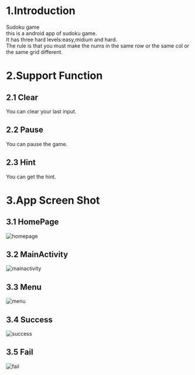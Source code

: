 # 1.Introduction
Sudoku game  
this is a android app of sudoku game.  
It has three hard levels:easy,midium and hard.   
The rule is that you must make the nums in the same row or the same col or the same grid different.
# 2.Support Function
## 2.1 Clear
You can clear your last input.  
## 2.2 Pause
You can pause the game.  
## 2.3 Hint
You can get the hint.   
# 3.App Screen Shot
## 3.1 HomePage
![homepage](https://github.com/hlq1025/Sudoku/blob/master/screenshot/homepage.jpg)
## 3.2 MainActivity
![mainactivity](https://github.com/hlq1025/Sudoku/blob/master/screenshot/mainactivity.jpg)
## 3.3 Menu
![menu](https://github.com/hlq1025/Sudoku/blob/master/screenshot/menu.jpg)
## 3.4 Success
![success](https://github.com/hlq1025/Sudoku/blob/master/screenshot/success.jpg)
## 3.5 Fail
![fail](https://github.com/hlq1025/Sudoku/blob/master/screenshot/fail.jpg)